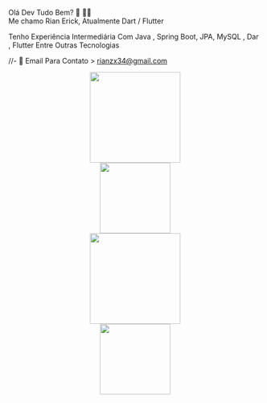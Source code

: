 Olá Dev Tudo Bem? 👋 👨‍💻   
Me chamo Rian Erick, Atualmente Dart / Flutter

Tenho Experiência Intermediária Com Java , Spring Boot, JPA, MySQL , Dar , Flutter Entre Outras Tecnologias 

//- 💬 Email Para Contato > rianzx34@gmail.com
 <div align="center">
       <a href="https://github.com/rianerick">
           <img height="180em" src="https://github-readme-stats.vercel.app/api?username=rianerick&show_icons=true&theme=dracula&include_all_commits=true&count_private=true"/>
                  <div align="center">
                        <a href="https://www.linkedin.com/in/rianerick/">
                                     <img height="140em" src= "https://cdn.pixabay.com/photo/2017/12/06/04/57/linkedin-3000959_1280.png"/ >
                                        <div align="center">  <img height="180em" src="https://github-readme-stats.vercel.app/api/top-langs/?username=rianerick&theme=dracula"/>
                                        </div>
                                           <div align="center">
                                                  <a href="https://www.instagram.com/riancody_/">
                             <img height="140em" src= "https://cdn.pixabay.com/photo/2020/11/15/06/18/instagram-logo-5744708_1280.png"/ > 
                         </div>
  



